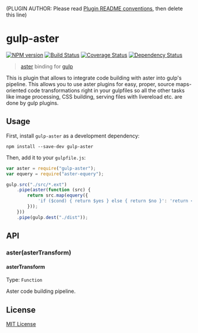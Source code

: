 (PLUGIN AUTHOR: Please read [Plugin README conventions](https://github.com/wearefractal/gulp/wiki/Plugin-README-Conventions), then delete this line)

# gulp-aster
[![NPM version][npm-image]][npm-url] [![Build Status][travis-image]][travis-url]  [![Coverage Status][coveralls-image]][coveralls-url] [![Dependency Status][depstat-image]][depstat-url]

> [aster](https://github.com/asterjs/aster) binding for [gulp](https://github.com/wearefractal/gulp)

This is plugin that allows to integrate code building with aster into gulp's pipeline. This allows you to use aster plugins for easy, proper, source maps-oriented code transformations right in your gulpfiles so all the other tasks like image processing, CSS building, serving files with livereload etc. are done by gulp plugins.

## Usage

First, install `gulp-aster` as a development dependency:

```shell
npm install --save-dev gulp-aster
```

Then, add it to your `gulpfile.js`:

```javascript
var aster = require("gulp-aster");
var equery = require("aster-equery");

gulp.src("./src/*.ext")
	.pipe(aster(function (src) {
		return src.map(equery({
			'if ($cond) { return $yes } else { return $no }': 'return <%= cond %> ? <%= yes %> : <%= no %>'
		}));
	}))
	.pipe(gulp.dest("./dist"));
```

## API

### aster(asterTransform)

#### asterTransform
Type: `Function`

Aster code building pipeline.

## License

[MIT License](http://en.wikipedia.org/wiki/MIT_License)

[npm-url]: https://npmjs.org/package/gulp-aster
[npm-image]: https://badge.fury.io/js/gulp-aster.png

[travis-url]: http://travis-ci.org/asterjs/gulp-aster
[travis-image]: https://secure.travis-ci.org/asterjs/gulp-aster.png?branch=master

[coveralls-url]: https://coveralls.io/r/asterjs/gulp-aster
[coveralls-image]: https://coveralls.io/repos/asterjs/gulp-aster/badge.png

[depstat-url]: https://david-dm.org/asterjs/gulp-aster
[depstat-image]: https://david-dm.org/asterjs/gulp-aster.png
